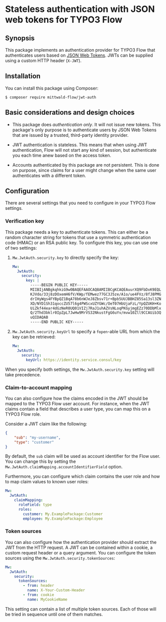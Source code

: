 # Stateless authentication with JSON web tokens for TYPO3 Flow

## Synopsis

This package implements an authentication provider for TYPO3 Flow that
authenticates users based on [JSON Web Tokens](http://jwt.io). JWTs can be
supplied using a custom HTTP header (`X-JWT`).

## Installation

You can install this package using Composer:

    $ composer require mittwald-flow/jwt-auth

## Basic considerations and design choices

-   This package does *authentication only*. It will not issue new tokens. This
    package's only purpose is to authenticate users by JSON Web Tokens that are
    issued by a trusted, third-party identity provider.

-   JWT authentication is stateless. This means that when using JWT
    authentication, Flow will not start any kind of session, but authenticate
    you each time anew based on the access token.

-   Accounts authenticated by this package are not persistent. This is done on
    purpose, since claims for a user might change when the same user
    authenticates with a different token.

## Configuration

There are several settings that you need to configure in your TYPO3 Flow
settings.

### Verification key

This package needs a key to authenticate tokens. This can either be a random
character string for tokens that use a symmetric authentication code (HMAC)
or an RSA public key. To configure this key, you can use one of two
settings:
  
1.  `Mw.JwtAuth.security.key` to directly specify the key:

    ```yaml
    Mw:
      JwtAuth:
        security:
          key: |
            -----BEGIN PUBLIC KEY-----
            MIIBIjANBgkqhkiG9w0BAQEFAAOCAQ8AMIIBCgKCAQEAuurXQ9FbDxK9EQL9gw/f
            KJVdo/33j8zDOxemH6fV/KWp/fEMwez77GC3J5ze/A1o/ue4FVz/8fJ8PMGO3ag9
            drIHyWgs4FYBpQZ1BqA78b6nWJeJ8Zbsv71r+Bpb5UUJBBHZ85Sa13sl3ZN0L0E0
            XD/NYD1Sh31qoccZU57l6g4PWScxUZYGWc/OeT07HbUjaFzL/YpQZUKH+KoqoIOD
            UiZkf44ear4dGzNeR0UQ01VIZj7RaJ1uhAZVsNLoqPKGyjmgEZz70DDbMlxEXiMi
            Q/2Thd3bklr0IpZpL7JwHw9MrVS32NkustFgG6uYv/mvw10Zll9CCAUib3QIGlZV
            uQIDAQAB
            -----END PUBLIC KEY-----
    ```

2.  `Mw.JwtAuth.security.keyUrl` to specify a `fopen`-able URL from which
    the key can be retrieved:
   
    ```yaml
    Mw:
      JwtAuth:
        security:
          keyUrl: https://identity.service.consul/key
    ```

When you specify both settings, the `Mw.JwtAuth.security.key` setting will
take precedence.

### Claim-to-account mapping

You can also configure how the claims encoded in the JWT should be mapped
to the TYPO3 Flow user account. For instance, when the JWT claims contain a
field that describes a user type, you can map this on a TYPO3 Flow role.

Consider a JWT claim like the following:

```json
{
    "sub": "my-username",
    "type": "customer"
}
```

By default, the `sub` claim will be used as account identifier for the Flow
user. You can change this by setting the `Mw.JwtAuth.claimMapping.accountIdentifierField`
option.

Furthermore, you can configure which claim contains the user role and how
to map claim values to known user roles:

```yaml
Mw:
  JwtAuth:
    claimMapping:
      roleField: type
      roles:
        customer: My.ExamplePackage:Customer
        employee: My.ExamplePackage:Employee
```

### Token sources

You can also configure how the authentication provider should extract the
JWT from the HTTP request. A JWT can be contained within a cookie, a custom
request header or a query argument. You can configure the token sources
using the `Mw.JwtAuth.security.tokenSources`:
 
```yaml
Mw:
  JwtAuth:
    security:
      tokenSources:
        - from: header
          name: X-Your-Custom-Header
        - from: cookie
          name: MyCookieName
```

This setting can contain a list of multiple token sources. Each of those
will be tried in sequence until one of them matches.